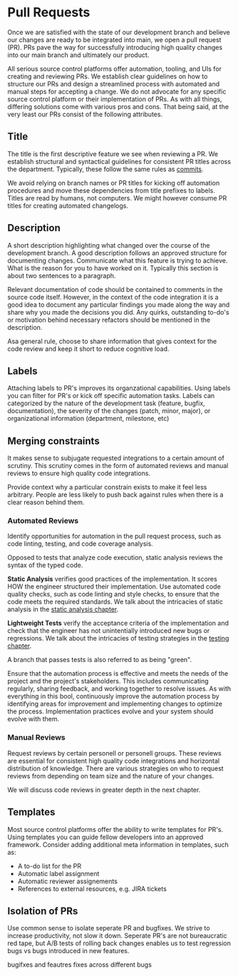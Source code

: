 # Pull Requests

Once we are satisfied with the state of our development branch and believe our changes are ready to be integrated into main, we open a pull request (PR). PRs pave the way for successfully introducing high quality changes into our main branch and ultimately our product.

All serious source control platforms offer automation, tooling, and UIs for creating and reviewing PRs. We establish clear guidelines on how to structure our PRs and design a streamlined process with automated and manual steps for accepting a change. We do not advocate for any specific source control platform or their implementation of PRs. As with all things, differing solutions come with various pros and cons. That being said, at the very least our PRs consist of the following attributes.

## Title

The title is the first descriptive feature we see when reviewing a PR. We establish structural and syntactical guidelines for consistent PR titles across the department. Typically, these follow the same rules as [commits](./commits.md).

We avoid relying on branch names or PR titles for kicking off automation procedures and move these dependencies from title prefixes to labels. Titles are read by humans, not computers. We might however consume PR titles for creating automated changelogs.

## Description

A short description highlighting what changed over the course of the development branch. A good description follows an approved structure for documenting changes. Communicate what this feature is trying to achieve. What is the reason for you to have worked on it. Typically this section is about two sentences to a paragraph.

Relevant documentation of code should be contained to comments in the source code itself. However, in the context of the code integration it is a good idea to document any particular findings you made along the way and share why you made the decisions you did. Any quirks, outstanding to-do's or motivation behind necessary refactors should be mentioned in the description.

Asa general rule, choose to share information that gives context for the code review and keep it short to reduce cognitive load.

## Labels

Attaching labels to PR's improves its organzational capabilities. Using labels you can filter for PR's or kick off specific automation tasks. Labels can categorized by the nature of the development task (feature, bugfix, documentation), the severity of the changes (patch, minor, major), or organizational information (department, milestone, etc)

## Merging constraints

It makes sense to subjugate requested integrations to a certain amount of scrutiny. This scrutiny comes in the form of automated reviews and manual reviews to ensure high quality code integrations.

Provide context why a particular constrain exists to make it feel less arbitrary. People are less likely to push back against rules when there is a clear reason behind them.

### Automated Reviews

Identify opportunities for automation in the pull request process, such as code linting, testing, and code coverage analysis.

Opposed to tests that analyze code execution, static analysis reviews the syntax of the typed code.

**Static Analysis** verifies good practices of the implementation. It scores HOW the engineer structured their implementation. Use automated code quality checks, such as code linting and style checks, to ensure that the code meets the required standards. We talk about the intricacies of static analysis in the [static analysis chapter]().

**Lightweight Tests** verify the acceptance criteria of the implementation and check that the engineer has not unintentially introduced new bugs or regressions. We talk about the intricacies of testing strategies in the [testing chapter]().

A branch that passes tests is also referred to as being "green".

Ensure that the automation process is effective and meets the needs of the project and the project's stakeholders. This includes communicating regularly, sharing feedback, and working together to resolve issues. As with everything in this bool, continuously improve the automation process by identifying areas for improvement and implementing changes to optimize the process. Implementation practices evolve and your system should evolve with them.

### Manual Reviews

Request reviews by certain personell or personell groups. These reviews are essential for consistent high quality code integrations and horizontal distribution of knowledge. There are various strategies on who to request reviews from depending on team size and the nature of your changes.

We will discuss code reviews in greater depth in the next chapter.

## Templates

Most source control platforms offer the ability to write templates for PR's. Using templates you can guide fellow developers into an approved framework. Consider adding additional meta information in templates, such as:

- A to-do list for the PR
- Automatic label assignment
- Automatic reviewer assignements
- References to external resources, e.g. JIRA tickets

## Isolation of PRs

Use common sense to isolate seperate PR and bugfixes. We strive to increase productivity, not slow it down. Seperate PR's are not bureaucratic red tape, but A/B tests of rolling back changes enables us to test regression bugs vs bugs introduced in new features.

bugifxes and feautres
fixes across different bugs
